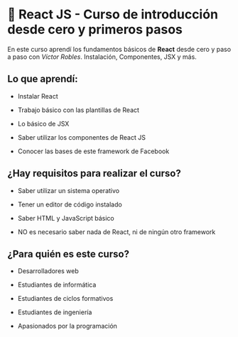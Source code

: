 # :book: React JS - Curso de introducción desde cero y primeros pasos

En este curso aprendí los fundamentos básicos de **React** desde cero y paso a paso con *Víctor Robles*. Instalación, Componentes, JSX y más.

## Lo que aprendí:

- Instalar React

- Trabajo básico con las plantillas de React

- Lo básico de JSX

- Saber utilizar los componentes de React JS

- Conocer las bases de este framework de Facebook


## ¿Hay requisitos para realizar el curso?

- Saber utilizar un sistema operativo

- Tener un editor de código instalado

- Saber HTML y JavaScript básico

- NO es necesario saber nada de React, ni de ningún otro framework


## ¿Para quién es este curso?

- Desarrolladores web

- Estudiantes de informática

- Estudiantes de ciclos formativos

- Estudiantes de ingeniería

- Apasionados por la programación